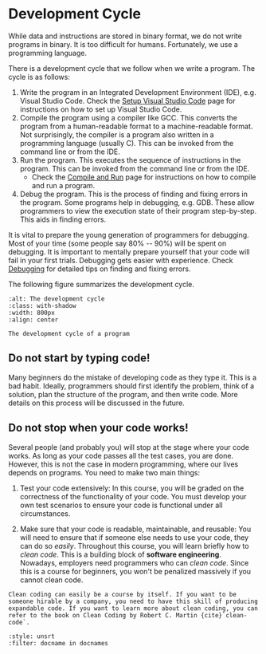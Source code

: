 # Development Cycle

While data and instructions are stored in binary format, we do not write programs in binary. It is too difficult for humans. Fortunately, we use a programming language. 

There is a development cycle that we follow when we write a program. The cycle is as follows:

1. Write the program in an Integrated Development Environment (IDE), e.g. Visual Studio Code. Check the [Setup Visual Studio Code](../appendix/setup-vscode.md) page for instructions on how to set up Visual Studio Code.
2. Compile the program using a compiler like GCC. This converts the program from a human-readable format to a machine-readable format. Not surprisingly, the compiler is a program also written in a programming language (usually C). This can be invoked from the command line or from the IDE. 
3. Run the program. This executes the sequence of instructions in the program. This can be invoked from the command line or from the IDE. 
   * Check the [Compile and Run](../appendix/compile-run.md) page for instructions on how to compile and run a program.
4. Debug the program. This is the process of finding and fixing errors in the program. Some programs help in debugging, e.g. GDB. These allow programmers to view the execution state of their program step-by-step. This aids in finding errors. 

It is vital to prepare the young generation of programmers for debugging. Most of your time (some people say 80% -- 90%) will be spent on debugging. It is important to mentally prepare yourself that your code will fail in your first trials. Debugging gets easier with experience. Check [Debugging](../appendix/debugging.md) for detailed tips on finding and fixing errors.

The following figure summarizes the development cycle.

```{figure} ./images/dev-cycle.png
:alt: The development cycle
:class: with-shadow
:width: 800px
:align: center

The development cycle of a program
```

## Do not start by typing code!

Many beginners do the mistake of developing code as they type it. This is a bad habit. Ideally, programmers should first identify the problem, think of a solution, plan the structure of the program, and then write code. More details on this process will be discussed in the future. 

## Do not stop when your code works!

Several people (and probably you) will stop at the stage where your code works. As long as your code passes all the test cases, you are done. However, this is not the case in modern programming, where our lives depends on programs. You need to make two main things: 

1. Test your code extensively: In this course, you will be graded on the correctness of the functionality of your code. You must develop your own test scenarios to ensure your code is functional under all circumstances. 

2. Make sure that your code is readable, maintainable, and reusable: You will need to ensure that if someone else needs to use your code, they can do so *easily*. Throughout this course, you will learn briefly how to *clean code*. This is a building block of **software engineering**. Nowadays, employers need programmers who can *clean code*. Since this is a course for beginners, you won't be penalized massively if you cannot clean code. 
   
```{note}
Clean coding can easily be a course by itself. If you want to be someone hirable by a company, you need to have this skill of producing expandable code. If you want to learn more about clean coding, you can refer to the book on Clean Coding by Robert C. Martin {cite}`clean-code`. 
```

```{bibliography}
:style: unsrt
:filter: docname in docnames
```
